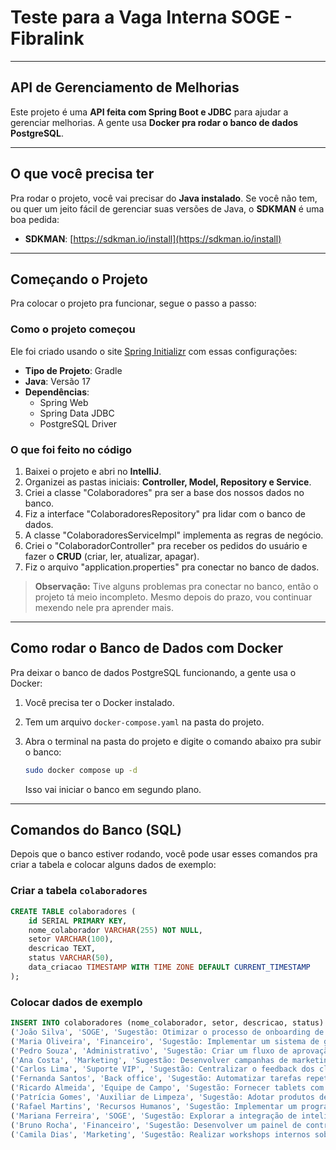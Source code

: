 # Teste para a Vaga Interna SOGE - Fibralink

-----

## API de Gerenciamento de Melhorias

Este projeto é uma **API feita com Spring Boot e JDBC** para ajudar a gerenciar melhorias. A gente usa **Docker pra rodar o banco de dados PostgreSQL**.

-----

## O que você precisa ter

Pra rodar o projeto, você vai precisar do **Java instalado**. Se você não tem, ou quer um jeito fácil de gerenciar suas versões de Java, o **SDKMAN** é uma boa pedida:

  * **SDKMAN**: [https://sdkman.io/install](https://sdkman.io/install)

-----

## Começando o Projeto

Pra colocar o projeto pra funcionar, segue o passo a passo:

### Como o projeto começou

Ele foi criado usando o site [Spring Initializr](https://start.spring.io/) com essas configurações:

  * **Tipo de Projeto**: Gradle
  * **Java**: Versão 17
  * **Dependências**:
      * Spring Web
      * Spring Data JDBC
      * PostgreSQL Driver

### O que foi feito no código

1.  Baixei o projeto e abri no **IntelliJ**.
2.  Organizei as pastas iniciais: **Controller, Model, Repository e Service**.
3.  Criei a classe "Colaboradores" pra ser a base dos nossos dados no banco.
4.  Fiz a interface "ColaboradoresRepository" pra lidar com o banco de dados.
5.  A classe "ColaboradoresServiceImpl" implementa as regras de negócio.
6.  Criei o "ColaboradorController" pra receber os pedidos do usuário e fazer o **CRUD** (criar, ler, atualizar, apagar).
7.  Fiz o arquivo "application.properties" pra conectar no banco de dados.

> **Observação:** Tive alguns problemas pra conectar no banco, então o projeto tá meio incompleto. Mesmo depois do prazo, vou continuar mexendo nele pra aprender mais.

-----

## Como rodar o Banco de Dados com Docker

Pra deixar o banco de dados PostgreSQL funcionando, a gente usa o Docker:

1.  Você precisa ter o Docker instalado.

2.  Tem um arquivo `docker-compose.yaml` na pasta do projeto.

3.  Abra o terminal na pasta do projeto e digite o comando abaixo pra subir o banco:

    ```bash
    sudo docker compose up -d
    ```

    Isso vai iniciar o banco em segundo plano.

-----

## Comandos do Banco (SQL)

Depois que o banco estiver rodando, você pode usar esses comandos pra criar a tabela e colocar alguns dados de exemplo:

### Criar a tabela `colaboradores`

```sql
CREATE TABLE colaboradores (
    id SERIAL PRIMARY KEY,
    nome_colaborador VARCHAR(255) NOT NULL,
    setor VARCHAR(100),
    descricao TEXT,
    status VARCHAR(50),
    data_criacao TIMESTAMP WITH TIME ZONE DEFAULT CURRENT_TIMESTAMP
);
```

### Colocar dados de exemplo

```sql
INSERT INTO colaboradores (nome_colaborador, setor, descricao, status) VALUES
('João Silva', 'SOGE', 'Sugestão: Otimizar o processo de onboarding de novos colaboradores para reduzir o tempo de adaptação.', 'em análise'),
('Maria Oliveira', 'Financeiro', 'Sugestão: Implementar um sistema de gestão de despesas mais intuitivo para facilitar o acompanhamento.', 'implementada'),
('Pedro Souza', 'Administrativo', 'Sugestão: Criar um fluxo de aprovação de documentos digital para agilizar as operações internas.', 'aberta'),
('Ana Costa', 'Marketing', 'Sugestão: Desenvolver campanhas de marketing mais personalizadas com base em dados de comportamento do cliente.', 'em análise'),
('Carlos Lima', 'Suporte VIP', 'Sugestão: Centralizar o feedback dos clientes VIP para identificar pontos de melhoria no serviço.', 'aberta'),
('Fernanda Santos', 'Back office', 'Sugestão: Automatizar tarefas repetitivas no back office para aumentar a eficiência operacional.', 'implementada'),
('Ricardo Almeida', 'Equipe de Campo', 'Sugestão: Fornecer tablets com acesso online aos manuais técnicos para a equipe de campo.', 'em análise'),
('Patrícia Gomes', 'Auxiliar de Limpeza', 'Sugestão: Adotar produtos de limpeza ecológicos para promover a sustentabilidade ambiental.', 'aberta'),
('Rafael Martins', 'Recursos Humanos', 'Sugestão: Implementar um programa de mentoria para desenvolver talentos internos.', 'implementada'),
('Mariana Ferreira', 'SOGE', 'Sugestão: Explorar a integração de inteligência artificial para otimizar a análise de dados.', 'em análise'),
('Bruno Rocha', 'Financeiro', 'Sugestão: Desenvolver um painel de controle financeiro interativo para uma visão mais clara das métricas.', 'aberta'),
('Camila Dias', 'Marketing', 'Sugestão: Realizar workshops internos sobre as últimas tendências em marketing digital para a equipe.', 'implementada');
```
